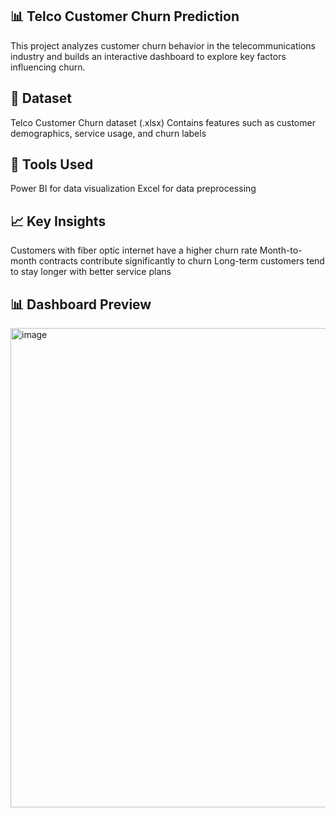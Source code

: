 📊 Telco Customer Churn Prediction
--------------------------------------------------------------------------------------------------------------------------------------
This project analyzes customer churn behavior in the telecommunications industry and builds an interactive dashboard to explore key factors influencing churn.

📁 Dataset
--------------------------------------------------------------------------------------------------------------------------------------
Telco Customer Churn dataset (.xlsx)
Contains features such as customer demographics, service usage, and churn labels

🔧 Tools Used
--------------------------------------------------------------------------------------------------------------------------------------
Power BI for data visualization
Excel for data preprocessing

📈 Key Insights
-------------------------------------------------------------------------------------------------------------------------------------
Customers with fiber optic internet have a higher churn rate
Month-to-month contracts contribute significantly to churn
Long-term customers tend to stay longer with better service plans

📊 Dashboard Preview
-------------------------------------------------------------------------------------------------------------------------------------
<img width="1368" height="767" alt="image" src="https://github.com/user-attachments/assets/8b25ea01-38c7-4b99-bd4a-f72ee8c5a802" />
